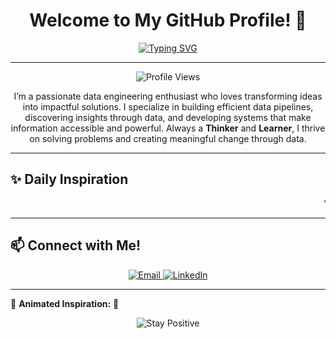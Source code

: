 <h1 align="center">Welcome to My GitHub Profile! 👋</h1>

<div align="center">

[![Typing SVG](https://readme-typing-svg.herokuapp.com?font=Fira+Code&weight=500&color=%234DB6AC&size=28&center=true&vCenter=true&width=600&lines=Hello%2C+I'm+Deeraj+Thakkilapati!;Data+Engineer+%7C+Thinker;Data+Engineer+%7C+Learner;Passionate+About+Data+and+Innovation)](https://github.com/Deeraj7)

---

</div>

<p align="center">
   <img src="https://komarev.com/ghpvc/?username=Deeraj7&color=blue" alt="Profile Views">
</p>

<p align="center">I’m a passionate data engineering enthusiast who loves transforming ideas into impactful solutions. I specialize in building efficient data pipelines, discovering insights through data, and developing systems that make information accessible and powerful. Always a <strong>Thinker</strong> and <strong>Learner</strong>, I thrive on solving problems and creating meaningful change through data.</p>

---

## ✨ Daily Inspiration
<marquee behavior="scroll" direction="left" scrollamount="5">
   "The purpose of life is the life of purpose." - **Steve Harvey**
</marquee>

---

## 📫 Connect with Me!
<p align="center">
   <a href="mailto:thakkilapatideeraj@gmail.com">
      <img src="https://img.shields.io/badge/Email-thakkilapatideeraj@gmail.com-red?style=for-the-badge&logo=gmail&logoColor=white" alt="Email">
   </a>
   <a href="https://www.linkedin.com/in/deerajthakkilapati/">
      <img src="https://img.shields.io/badge/LinkedIn-Connect-blue?style=for-the-badge&logo=linkedin&logoColor=white" alt="LinkedIn">
   </a>
</p>

---

🌱 **Animated Inspiration:** 🌱
<p align="center">
   <img src="https://img.shields.io/badge/-Stay%20Positive-brightgreen?style=for-the-badge&labelColor=black" alt="Stay Positive">
</p>
